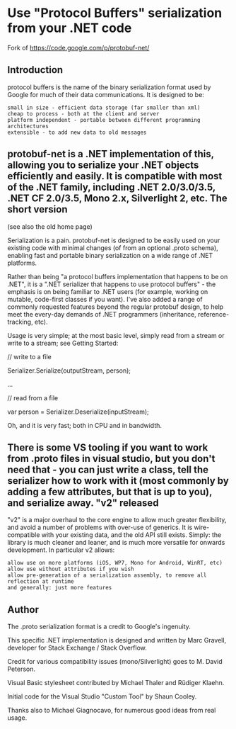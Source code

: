 Use "Protocol Buffers" serialization from your .NET code
========================================================

Fork of https://code.google.com/p/protobuf-net/

Introduction
------------

protocol buffers is the name of the binary serialization format used by Google for much of their data communications. It is designed to be:

    small in size - efficient data storage (far smaller than xml)
    cheap to process - both at the client and server
    platform independent - portable between different programming architectures
    extensible - to add new data to old messages 

protobuf-net is a .NET implementation of this, allowing you to serialize your .NET objects efficiently and easily. It is compatible with most of the .NET family, including .NET 2.0/3.0/3.5, .NET CF 2.0/3.5, Mono 2.x, Silverlight 2, etc.
The short version
-----------------

(see also the old home page)

Serialization is a pain. protobuf-net is designed to be easily used on your existing code with minimal changes (of from an optional .proto schema), enabling fast and portable binary serialization on a wide range of .NET platforms.

Rather than being "a protocol buffers implementation that happens to be on .NET", it is a ".NET serializer that happens to use protocol buffers" - the emphasis is on being familiar to .NET users (for example, working on mutable, code-first classes if you want). I've also added a range of commonly requested features beyond the regular protobuf design, to help meet the every-day demands of .NET programmers (inheritance, reference-tracking, etc).

Usage is very simple; at the most basic level, simply read from a stream or write to a stream; see Getting Started:

// write to a file

Serializer.Serialize(outputStream, person);

...

// read from a file

var person = Serializer.Deserialize<Person>(inputStream);

Oh, and it is very fast; both in CPU and in bandwidth.

There is some VS tooling if you want to work from .proto files in visual studio, but you don't need that - you can just write a class, tell the serializer how to work with it (most commonly by adding a few attributes, but that is up to you), and serialize away.
"v2" released
-------------

"v2" is a major overhaul to the core engine to allow much greater flexibility, and avoid a number of problems with over-use of generics. It is wire-compatible with your existing data, and the old API still exists. Simply: the library is much cleaner and leaner, and is much more versatile for onwards development. In particular v2 allows:

    allow use on more platforms (iOS, WP7, Mono for Android, WinRT, etc)
    allow use without attributes if you wish
    allow pre-generation of a serialization assembly, to remove all reflection at runtime
    and generally: just more features 

Author
------

The .proto serialization format is a credit to Google's ingenuity.

This specific .NET implementation is designed and written by Marc Gravell, developer for Stack Exchange / Stack Overflow.

Credit for various compatibility issues (mono/Silverlight) goes to M. David Peterson.

Visual Basic stylesheet contributed by Michael Thaler and Rüdiger Klaehn.

Initial code for the Visual Studio "Custom Tool" by Shaun Cooley.

Thanks also to Michael Giagnocavo, for numerous good ideas from real usage. 
